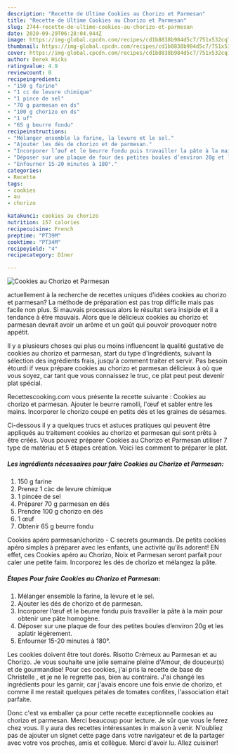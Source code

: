 ```yaml
---
description: "Recette de Ultime Cookies au Chorizo et Parmesan"
title: "Recette de Ultime Cookies au Chorizo et Parmesan"
slug: 2744-recette-de-ultime-cookies-au-chorizo-et-parmesan
date: 2020-09-29T06:28:04.944Z
image: https://img-global.cpcdn.com/recipes/cd1b8838b984d5c7/751x532cq70/cookies-au-chorizo-et-parmesan-photo-principale-de-la-recette.jpg
thumbnail: https://img-global.cpcdn.com/recipes/cd1b8838b984d5c7/751x532cq70/cookies-au-chorizo-et-parmesan-photo-principale-de-la-recette.jpg
cover: https://img-global.cpcdn.com/recipes/cd1b8838b984d5c7/751x532cq70/cookies-au-chorizo-et-parmesan-photo-principale-de-la-recette.jpg
author: Derek Hicks
ratingvalue: 4.9
reviewcount: 8
recipeingredient:
- "150 g farine"
- "1 cc de levure chimique"
- "1 pince de sel"
- "70 g parmesan en ds"
- "100 g chorizo en ds"
- "1 uf"
- "65 g beurre fondu"
recipeinstructions:
- "Mélanger ensemble la farine, la levure et le sel."
- "Ajouter les dés de chorizo et de parmesan."
- "Incorporer l’œuf et le beurre fondu puis travailler la pâte à la main pour obtenir une pâte homogène."
- "Déposer sur une plaque de four des petites boules d’environ 20g et les aplatir légèrement."
- "Enfourner 15-20 minutes à 180°."
categories:
- Recette
tags:
- cookies
- au
- chorizo

katakunci: cookies au chorizo 
nutrition: 157 calories
recipecuisine: French
preptime: "PT39M"
cooktime: "PT34M"
recipeyield: "4"
recipecategory: Dîner

---
```



![Cookies au Chorizo et Parmesan](https://img-global.cpcdn.com/recipes/cd1b8838b984d5c7/751x532cq70/cookies-au-chorizo-et-parmesan-photo-principale-de-la-recette.jpg)

actuellement à la recherche de recettes uniques d'idées cookies au chorizo et parmesan? La méthode de préparation est pas trop difficile mais pas facile non plus. Si mauvais processus alors le résultat sera insipide et il a tendance à être mauvais. Alors que le délicieux cookies au chorizo et parmesan devrait avoir un arôme et un goût qui pouvoir provoquer notre appétit.

Il y a plusieurs choses qui plus ou moins influencent la qualité gustative de cookies au chorizo et parmesan, start du type d'ingrédients, suivant la sélection des ingrédients frais, jusqu'à comment traiter et servir. Pas besoin étourdi if veux prépare cookies au chorizo et parmesan délicieux à où que vous soyez, car tant que vous connaissez le truc, ce plat peut peut devenir plat spécial.

Recettescooking.com vous présente la recette suivante : Cookies au chorizo et parmesan. Ajouter le beurre ramolli, l&#39;œuf et sabler entre les mains. Incorporer le chorizo coupé en petits dés et les graines de sésames.


Ci-dessous il y a quelques trucs et astuces pratiques qui peuvent être appliqués au traitement cookies au chorizo et parmesan qui sont prêts à être créés. Vous pouvez préparer Cookies au Chorizo et Parmesan utiliser 7 type de matériau et 5 étapes création. Voici les comment to préparer le plat.

<!--inarticleads1-->

##### Les ingrédients nécessaires pour faire Cookies au Chorizo et Parmesan:

1.  150 g farine
1. Prenez 1 càc de levure chimique
1.  1 pincée de sel
1. Préparer 70 g parmesan en dés
1. Prendre 100 g chorizo en dés
1.  1 œuf
1. Obtenir 65 g beurre fondu


Cookies apéro parmesan/chorizo - C secrets gourmands. De petits cookies apéro simples à préparer avec les enfants, une activité qu&#39;ils adorent! EN effet, ces Cookies apéro au Chorizo, Noix et Parmesan seront parfait pour caler une petite faim. Incorporez les dés de chorizo et mélangez la pâte. 

<!--inarticleads2-->

##### Étapes Pour faire Cookies au Chorizo et Parmesan:

1. Mélanger ensemble la farine, la levure et le sel.
1. Ajouter les dés de chorizo et de parmesan.
1. Incorporer l’œuf et le beurre fondu puis travailler la pâte à la main pour obtenir une pâte homogène.
1. Déposer sur une plaque de four des petites boules d’environ 20g et les aplatir légèrement.
1. Enfourner 15-20 minutes à 180°.


Les cookies doivent être tout dorés. Risotto Crémeux au Parmesan et au Chorizo. Je vous souhaite une jolie semaine pleine d&#39;Amour, de douceur(s) et de gourmandise! Pour ces cookies, j&#39;ai pris la recette de base de Christelle , et je ne le regrette pas, bien au contraire. J&#39;ai changé les ingrédients pour les garnir, car j&#39;avais encore une fois envie de chorizo, et comme il me restait quelques pétales de tomates confites, l&#39;association était parfaite. 


Donc c'est va emballer ça pour cette recette exceptionnelle cookies au chorizo et parmesan. Merci beaucoup pour lecture. Je sûr que vous le ferez chez vous. Il y aura des recettes  intéressantes in maison à venir. N'oubliez pas de ajouter un signet cette page dans votre navigateur et de la partager avec votre vos proches, amis et collègue. Merci d'avoir lu. Allez cuisiner!
